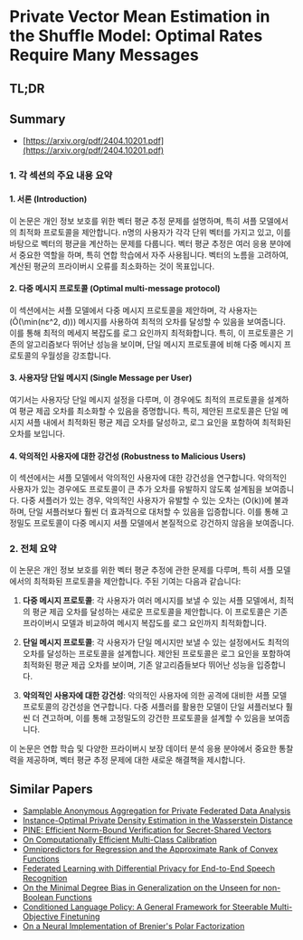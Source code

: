 # Private Vector Mean Estimation in the Shuffle Model: Optimal Rates Require Many Messages
## TL;DR
## Summary
- [https://arxiv.org/pdf/2404.10201.pdf](https://arxiv.org/pdf/2404.10201.pdf)

### 1. 각 섹션의 주요 내용 요약

#### 1. 서론 (Introduction)

이 논문은 개인 정보 보호를 위한 벡터 평균 추정 문제를 설명하며, 특히 셔플 모델에서의 최적화 프로토콜을 제안합니다. n명의 사용자가 각각 단위 벡터를 가지고 있고, 이를 바탕으로 벡터의 평균을 계산하는 문제를 다룹니다. 벡터 평균 추정은 여러 응용 분야에서 중요한 역할을 하며, 특히 연합 학습에서 자주 사용됩니다. 벡터의 노름을 고려하여, 계산된 평균의 프라이버시 오류를 최소화하는 것이 목표입니다.

#### 2. 다중 메시지 프로토콜 (Optimal multi-message protocol)

이 섹션에서는 셔플 모델에서 다중 메시지 프로토콜을 제안하며, 각 사용자는 \(Õ(\min(nε^2, d))\) 메시지를 사용하여 최적의 오차를 달성할 수 있음을 보여줍니다. 이를 통해 최적의 메세지 복잡도를 로그 요인까지 최적화합니다. 특히, 이 프로토콜은 기존의 알고리즘보다 뛰어난 성능을 보이며, 단일 메시지 프로토콜에 비해 다중 메시지 프로토콜의 우월성을 강조합니다.

#### 3. 사용자당 단일 메시지 (Single Message per User)

여기서는 사용자당 단일 메시지 설정을 다루며, 이 경우에도 최적의 프로토콜을 설계하여 평균 제곱 오차를 최소화할 수 있음을 증명합니다. 특히, 제안된 프로토콜은 단일 메시지 셔플 내에서 최적화된 평균 제곱 오차를 달성하고, 로그 요인을 포함하여 최적화된 오차를 보입니다.

#### 4. 악의적인 사용자에 대한 강건성 (Robustness to Malicious Users)

이 섹션에서는 셔플 모델에서 악의적인 사용자에 대한 강건성을 연구합니다. 악의적인 사용자가 있는 경우에도 프로토콜이 큰 추가 오차를 유발하지 않도록 설계됨을 보여줍니다. 다중 셔플러가 있는 경우, 악의적인 사용자가 유발할 수 있는 오차는 \(O(k)\)에 불과하며, 단일 셔플러보다 훨씬 더 효과적으로 대처할 수 있음을 입증합니다. 이를 통해 고정밀도 프로토콜이 다중 메시지 셔플 모델에서 본질적으로 강건하지 않음을 보여줍니다.

### 2. 전체 요약

이 논문은 개인 정보 보호를 위한 벡터 평균 추정에 관한 문제를 다루며, 특히 셔플 모델에서의 최적화된 프로토콜을 제안합니다. 주된 기여는 다음과 같습니다:

1. **다중 메시지 프로토콜**: 각 사용자가 여러 메시지를 보낼 수 있는 셔플 모델에서, 최적의 평균 제곱 오차를 달성하는 새로운 프로토콜을 제안합니다. 이 프로토콜은 기존 프라이버시 모델과 비교하여 메시지 복잡도를 로그 요인까지 최적화합니다.
   
2. **단일 메시지 프로토콜**: 각 사용자가 단일 메시지만 보낼 수 있는 설정에서도 최적의 오차를 달성하는 프로토콜을 설계합니다. 제안된 프로토콜은 로그 요인을 포함하여 최적화된 평균 제곱 오차를 보이며, 기존 알고리즘들보다 뛰어난 성능을 입증합니다.

3. **악의적인 사용자에 대한 강건성**: 악의적인 사용자에 의한 공격에 대비한 셔플 모델 프로토콜의 강건성을 연구합니다. 다중 셔플러를 활용한 모델이 단일 셔플러보다 훨씬 더 견고하며, 이를 통해 고정밀도의 강건한 프로토콜을 설계할 수 있음을 보여줍니다.

이 논문은 연합 학습 및 다양한 프라이버시 보장 데이터 분석 응용 분야에서 중요한 통찰력을 제공하며, 벡터 평균 추정 문제에 대한 새로운 해결책을 제시합니다.

## Similar Papers
- [Samplable Anonymous Aggregation for Private Federated Data Analysis](2307.15017.md)
- [Instance-Optimal Private Density Estimation in the Wasserstein Distance](2406.19566.md)
- [PINE: Efficient Norm-Bound Verification for Secret-Shared Vectors](2311.10237.md)
- [On Computationally Efficient Multi-Class Calibration](2402.07821.md)
- [Omnipredictors for Regression and the Approximate Rank of Convex Functions](2401.14645.md)
- [Federated Learning with Differential Privacy for End-to-End Speech Recognition](2310.00098.md)
- [On the Minimal Degree Bias in Generalization on the Unseen for non-Boolean Functions](2406.06354.md)
- [Conditioned Language Policy: A General Framework for Steerable Multi-Objective Finetuning](2407.15762.md)
- [On a Neural Implementation of Brenier's Polar Factorization](2403.03071.md)
